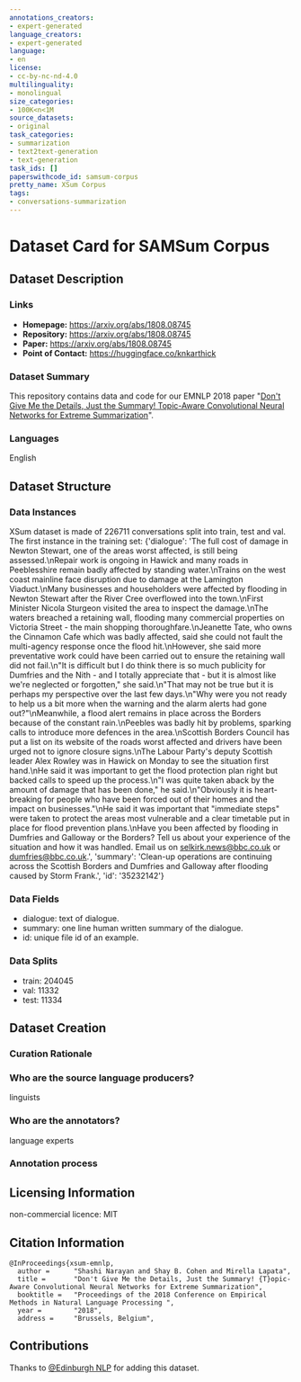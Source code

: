 ```yaml
---
annotations_creators:
- expert-generated
language_creators:
- expert-generated
language:
- en
license:
- cc-by-nc-nd-4.0
multilinguality:
- monolingual
size_categories:
- 100K<n<1M
source_datasets:
- original
task_categories:
- summarization
- text2text-generation
- text-generation
task_ids: []
paperswithcode_id: samsum-corpus
pretty_name: XSum Corpus
tags:
- conversations-summarization
---
```

# Dataset Card for SAMSum Corpus
## Dataset Description
### Links
- **Homepage:** https://arxiv.org/abs/1808.08745
- **Repository:** https://arxiv.org/abs/1808.08745
- **Paper:** https://arxiv.org/abs/1808.08745
- **Point of Contact:** https://huggingface.co/knkarthick

### Dataset Summary
This repository contains data and code for our EMNLP 2018 paper "[Don't Give Me the Details, Just the Summary! Topic-Aware Convolutional Neural Networks for Extreme Summarization](https://arxiv.org/abs/1808.08745)".

### Languages
English

## Dataset Structure
### Data Instances
XSum dataset is made of 226711 conversations split into train, test and val.
The first instance in the training set:
{'dialogue': 'The full cost of damage in Newton Stewart, one of the areas worst affected, is still being assessed.\nRepair work is ongoing in Hawick and many roads in Peeblesshire remain badly affected by standing water.\nTrains on the west coast mainline face disruption due to damage at the Lamington Viaduct.\nMany businesses and householders were affected by flooding in Newton Stewart after the River Cree overflowed into the town.\nFirst Minister Nicola Sturgeon visited the area to inspect the damage.\nThe waters breached a retaining wall, flooding many commercial properties on Victoria Street - the main shopping thoroughfare.\nJeanette Tate, who owns the Cinnamon Cafe which was badly affected, said she could not fault the multi-agency response once the flood hit.\nHowever, she said more preventative work could have been carried out to ensure the retaining wall did not fail.\n"It is difficult but I do think there is so much publicity for Dumfries and the Nith - and I totally appreciate that - but it is almost like we\'re neglected or forgotten," she said.\n"That may not be true but it is perhaps my perspective over the last few days.\n"Why were you not ready to help us a bit more when the warning and the alarm alerts had gone out?"\nMeanwhile, a flood alert remains in place across the Borders because of the constant rain.\nPeebles was badly hit by problems, sparking calls to introduce more defences in the area.\nScottish Borders Council has put a list on its website of the roads worst affected and drivers have been urged not to ignore closure signs.\nThe Labour Party\'s deputy Scottish leader Alex Rowley was in Hawick on Monday to see the situation first hand.\nHe said it was important to get the flood protection plan right but backed calls to speed up the process.\n"I was quite taken aback by the amount of damage that has been done," he said.\n"Obviously it is heart-breaking for people who have been forced out of their homes and the impact on businesses."\nHe said it was important that "immediate steps" were taken to protect the areas most vulnerable and a clear timetable put in place for flood prevention plans.\nHave you been affected by flooding in Dumfries and Galloway or the Borders? Tell us about your experience of the situation and how it was handled. Email us on selkirk.news@bbc.co.uk or dumfries@bbc.co.uk.', 'summary': 'Clean-up operations are continuing across the Scottish Borders and Dumfries and Galloway after flooding caused by Storm Frank.', 
'id': '35232142'}

### Data Fields
- dialogue: text of dialogue.
- summary: one line human written summary of the dialogue.
- id: unique file id of an example.

### Data Splits
- train: 204045
- val: 11332
- test: 11334

## Dataset Creation
### Curation Rationale

### Who are the source language producers?
linguists
### Who are the annotators?
language experts
### Annotation process

## Licensing Information
non-commercial licence: MIT

## Citation Information

```
@InProceedings{xsum-emnlp,
  author =      "Shashi Narayan and Shay B. Cohen and Mirella Lapata",
  title =       "Don't Give Me the Details, Just the Summary! {T}opic-Aware Convolutional Neural Networks for Extreme Summarization",
  booktitle =   "Proceedings of the 2018 Conference on Empirical Methods in Natural Language Processing ",
  year =        "2018",
  address =     "Brussels, Belgium",
```
## Contributions
Thanks to [@Edinburgh NLP](https://github.com/EdinburghNLP) for adding this dataset.